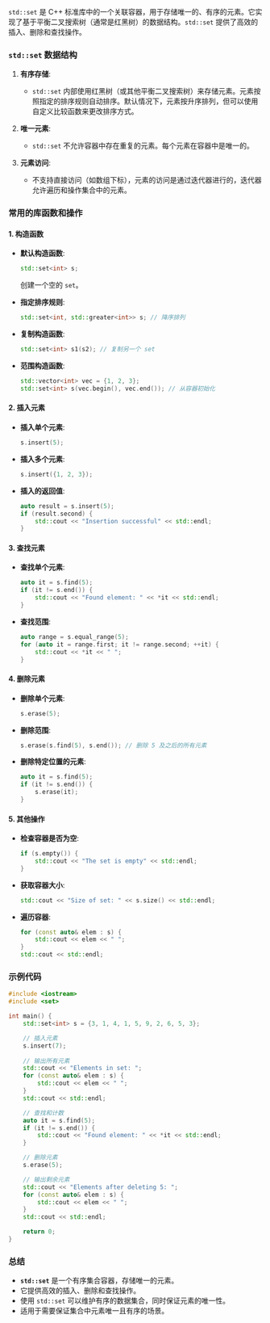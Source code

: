 `std::set` 是 C++ 标准库中的一个关联容器，用于存储唯一的、有序的元素。它实现了基于平衡二叉搜索树（通常是红黑树）的数据结构。`std::set` 提供了高效的插入、删除和查找操作。

### `std::set` 数据结构

1. **有序存储**:
   - `std::set` 内部使用红黑树（或其他平衡二叉搜索树）来存储元素。元素按照指定的排序规则自动排序。默认情况下，元素按升序排列，但可以使用自定义比较函数来更改排序方式。

2. **唯一元素**:
   - `std::set` 不允许容器中存在重复的元素。每个元素在容器中是唯一的。

3. **元素访问**:
   - 不支持直接访问（如数组下标），元素的访问是通过迭代器进行的，迭代器允许遍历和操作集合中的元素。

### 常用的库函数和操作

#### 1. **构造函数**

- **默认构造函数**:
  ```cpp
  std::set<int> s;
  ```
  创建一个空的 `set`。

- **指定排序规则**:
  ```cpp
  std::set<int, std::greater<int>> s; // 降序排列
  ```

- **复制构造函数**:
  ```cpp
  std::set<int> s1(s2); // 复制另一个 set
  ```

- **范围构造函数**:
  ```cpp
  std::vector<int> vec = {1, 2, 3};
  std::set<int> s(vec.begin(), vec.end()); // 从容器初始化
  ```

#### 2. **插入元素**

- **插入单个元素**:
  ```cpp
  s.insert(5);
  ```

- **插入多个元素**:
  ```cpp
  s.insert({1, 2, 3});
  ```

- **插入的返回值**:
  ```cpp
  auto result = s.insert(5);
  if (result.second) {
      std::cout << "Insertion successful" << std::endl;
  }
  ```

#### 3. **查找元素**

- **查找单个元素**:
  ```cpp
  auto it = s.find(5);
  if (it != s.end()) {
      std::cout << "Found element: " << *it << std::endl;
  }
  ```

- **查找范围**:
  ```cpp
  auto range = s.equal_range(5);
  for (auto it = range.first; it != range.second; ++it) {
      std::cout << *it << " ";
  }
  ```

#### 4. **删除元素**

- **删除单个元素**:
  ```cpp
  s.erase(5);
  ```

- **删除范围**:
  ```cpp
  s.erase(s.find(5), s.end()); // 删除 5 及之后的所有元素
  ```

- **删除特定位置的元素**:
  ```cpp
  auto it = s.find(5);
  if (it != s.end()) {
      s.erase(it);
  }
  ```

#### 5. **其他操作**

- **检查容器是否为空**:
  ```cpp
  if (s.empty()) {
      std::cout << "The set is empty" << std::endl;
  }
  ```

- **获取容器大小**:
  ```cpp
  std::cout << "Size of set: " << s.size() << std::endl;
  ```

- **遍历容器**:
  ```cpp
  for (const auto& elem : s) {
      std::cout << elem << " ";
  }
  std::cout << std::endl;
  ```

### 示例代码

```cpp
#include <iostream>
#include <set>

int main() {
    std::set<int> s = {3, 1, 4, 1, 5, 9, 2, 6, 5, 3};

    // 插入元素
    s.insert(7);
    
    // 输出所有元素
    std::cout << "Elements in set: ";
    for (const auto& elem : s) {
        std::cout << elem << " ";
    }
    std::cout << std::endl;

    // 查找和计数
    auto it = s.find(5);
    if (it != s.end()) {
        std::cout << "Found element: " << *it << std::endl;
    }

    // 删除元素
    s.erase(5);

    // 输出剩余元素
    std::cout << "Elements after deleting 5: ";
    for (const auto& elem : s) {
        std::cout << elem << " ";
    }
    std::cout << std::endl;

    return 0;
}
```

### 总结

- **`std::set`** 是一个有序集合容器，存储唯一的元素。
- 它提供高效的插入、删除和查找操作。
- 使用 `std::set` 可以维护有序的数据集合，同时保证元素的唯一性。
- 适用于需要保证集合中元素唯一且有序的场景。